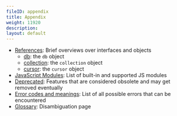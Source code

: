 ```yaml
---
fileID: appendix
title: Appendix
weight: 11920
description: 
layout: default
---
```

- [References](references/): Brief overviews over interfaces and objects
  - [db](references/appendix-references-dbobject): the `db` object
  - [collection](references/appendix-references-collection-object): the `collection` object
  - [cursor](references/appendix-references-cursor-object): the `cursor` object
- [JavaScript Modules](javascript-modules/): List of built-in and supported JS modules
- [Deprecated](appendix-deprecated): Features that are considered obsolete and may get removed eventually
- [Error codes and meanings](appendix-error-codes): List of all possible errors that can be encountered
- [Glossary](appendix-glossary): Disambiguation page
